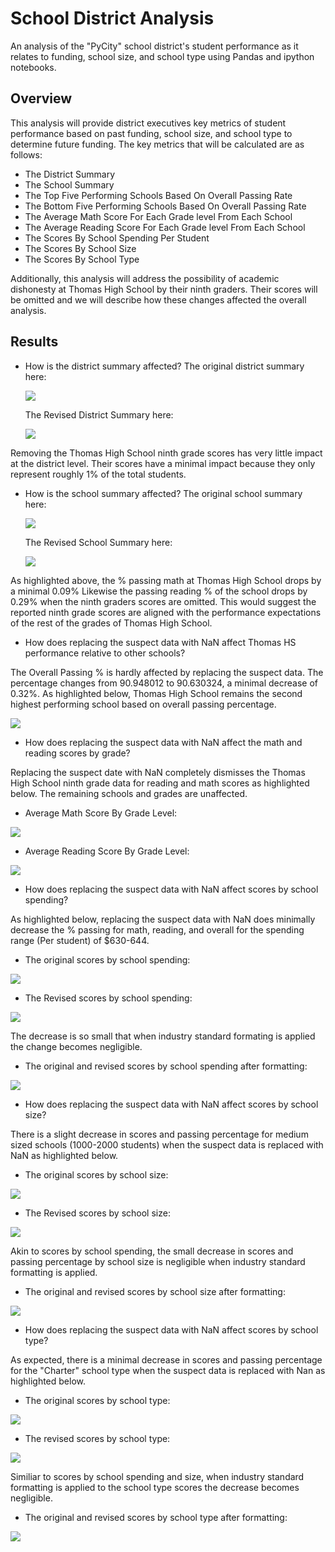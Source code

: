 # School District Analysis
An analysis of the "PyCity" school district's student performance as it relates to funding, school size, and school type using Pandas and ipython notebooks.

## Overview
This analysis will provide district executives key metrics of student performance based on past funding, school size, and school type to determine future funding. The key metrics that will be calculated are as follows:
- The District Summary
- The School Summary
- The Top Five Performing Schools Based On Overall Passing Rate
- The Bottom Five Performing Schools Based On Overall Passing Rate
- The Average Math Score For Each Grade level From Each School
- The Average Reading Score For Each Grade level From Each School
- The Scores By School Spending Per Student 
- The Scores By School Size
- The Scores By School Type

Additionally, this analysis will address the possibility of academic dishonesty at Thomas High School by their ninth graders. Their scores will be omitted and we will describe how these changes affected the overall analysis. 

## Results 
* How is the district summary affected?
  The original district summary here:
  
  ![](./Resources/OG_District_Summary.PNG)
  
  The Revised District Summary here:
  
  ![](./Resources/District_Summary_df.PNG)
  
Removing the Thomas High School ninth grade scores has very little impact at the district level. Their scores have a minimal impact because they only represent roughly 1% of the total students.

* How is the school summary affected?
  The original school summary here:
  
  ![](./Resources/OG_School_Summary.PNG)
  
  The Revised School Summary here:
  
  ![](./Resources/School_Summary_df.PNG)
  
As highlighted above, the % passing math at Thomas High School drops by a minimal 0.09% Likewise the passing reading % of the school drops by 0.29% when the ninth graders scores are omitted. This would suggest the reported ninth grade scores are aligned with the performance expectations of the rest of the grades of Thomas High School.

* How does replacing the suspect data with NaN affect Thomas HS performance relative to other schools?

The Overall Passing % is hardly affected by replacing the suspect data. The percentage changes from 90.948012 to 90.630324, a minimal decrease of 0.32%. As highlighted below, Thomas High School remains the second highest performing school based on overall passing percentage. 

![](./Resources/Thomas_High_School_Highlighted.PNG)

* How does replacing the suspect data with NaN affect the math and reading scores by grade?

Replacing the suspect date with NaN completely dismisses the Thomas High School ninth grade data for reading and math scores as highlighted below. The remaining schools and grades are unaffected. 

* Average Math Score By Grade Level:

![](./Resources/Average_Math_Score_Grade_Lvl.PNG)

* Average Reading Score By Grade Level: 

![](./Resources/Average_Reading_Score_Grade_Lvl.PNG)

* How does replacing the suspect data with NaN affect scores by school spending?

As highlighted below, replacing the suspect data with NaN does minimally decrease the % passing for math, reading, and overall for the spending range (Per student) of $630-644. 

* The original scores by school spending:

![](./Resources/OG_Scores_By_School_Spending_Per_Student.PNG)

* The Revised scores by school spending:

![](./Resources/Scores_By_School_Spending_Per_Student.PNG)

The decrease is so small that when industry standard formating is applied the change becomes negligible.

* The original and revised scores by school spending after formatting:

![](./Resources/Formatted_School_Spending_Per_Student.PNG)

* How does replacing the suspect data with NaN affect scores by school size?

There is a slight decrease in scores and passing percentage for medium sized schools (1000-2000 students) when the suspect data is replaced with NaN as highlighted below.

* The original scores by school size:

![](./Resources/OG_Scores_By_School_Size.PNG)

* The Revised scores by school size: 

![](./Resources/Scores_By_School_Size.PNG)

Akin to scores by school spending, the small decrease in scores and passing percentage by school size is negligible when industry standard formatting is applied. 

* The original and revised scores by school size after formatting:

![](./Resources/Formatted_Scores_By_School_Size.PNG)

* How does replacing the suspect data with NaN affect scores by school type?

As expected, there is a minimal decrease in scores and passing percentage for the "Charter" school type when the suspect data is replaced with Nan as highlighted below. 

* The original scores by school type: 

![](./Resources/OG_Scores_By_School_Type.PNG)

* The revised scores by school type: 

![](./Resources/Scores_By_School_Type.PNG)

Similiar to scores by school spending and size, when industry standard formatting is applied to the school type scores the decrease becomes negligible. 

* The original and revised scores by school type after formatting:

![](./Resources/Formatted_Scores_By_School_Type.PNG)


 








  

  

  
  
  




